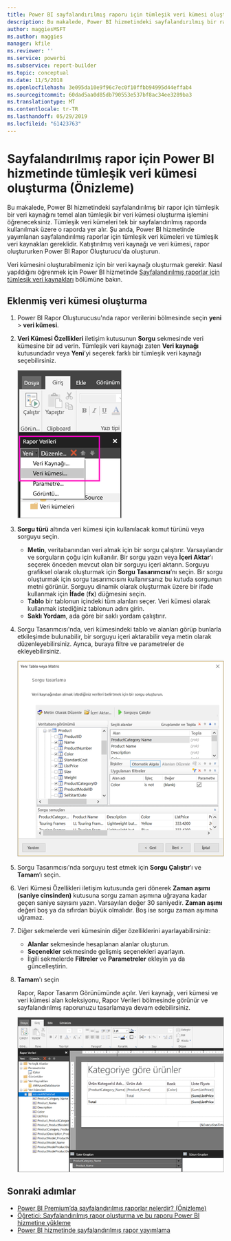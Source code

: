```yaml
---
title: Power BI sayfalandırılmış raporu için tümleşik veri kümesi oluşturma (Önizleme)
description: Bu makalede, Power BI hizmetindeki sayfalandırılmış bir rapor için tümleşik bir veri kaynağını temel alan tümleşik bir veri kümesi oluşturma işlemini öğreneceksiniz.
author: maggiesMSFT
ms.author: maggies
manager: kfile
ms.reviewer: ''
ms.service: powerbi
ms.subservice: report-builder
ms.topic: conceptual
ms.date: 11/5/2018
ms.openlocfilehash: 3e095da10e9f96c7ec0f10ffbb94995d44effab4
ms.sourcegitcommit: 60dad5aa0d85db790553e537bf8ac34ee3289ba3
ms.translationtype: MT
ms.contentlocale: tr-TR
ms.lasthandoff: 05/29/2019
ms.locfileid: "61423763"
---
```

# <a name="create-an-embedded-dataset-for-a-paginated-report-in-the-power-bi-service-preview"></a>Sayfalandırılmış rapor için Power BI hizmetinde tümleşik veri kümesi oluşturma (Önizleme)

Bu makalede, Power BI hizmetindeki sayfalandırılmış bir rapor için tümleşik bir veri kaynağını temel alan tümleşik bir veri kümesi oluşturma işlemini öğreneceksiniz. Tümleşik veri kümeleri tek bir sayfalandırılmış raporda kullanılmak üzere o raporda yer alır. Şu anda, Power BI hizmetinde yayımlanan sayfalandırılmış raporlar için tümleşik veri kümeleri ve tümleşik veri kaynakları gereklidir. Katıştırılmış veri kaynağı ve veri kümesi, rapor oluştururken Power BI Rapor Oluşturucu'da oluşturun. 

Veri kümesini oluşturabilmeniz için bir veri kaynağı oluşturmak gerekir. Nasıl yapıldığını öğrenmek için Power BI hizmetinde [Sayfalandırılmış raporlar için tümleşik veri kaynakları](paginated-reports-embedded-data-source.md) bölümüne bakın.
  
## <a name="create-an-embedded-dataset"></a>Eklenmiş veri kümesi oluşturma
  
1. Power BI Rapor Oluşturucusu'nda rapor verilerini bölmesinde seçin **yeni** > **veri kümesi**.

1. **Veri Kümesi Özellikleri** iletişim kutusunun **Sorgu** sekmesinde veri kümesine bir ad verin. Tümleşik veri kaynağı zaten **Veri kaynağı** kutusundadır veya **Yeni**’yi seçerek farklı bir tümleşik veri kaynağı seçebilirsiniz.
 
   ![Yeni Veri Kümesi](media/paginated-reports-create-embedded-dataset/power-bi-paginated-new-dataset.png)  

3. **Sorgu türü** altında veri kümesi için kullanılacak komut türünü veya sorguyu seçin. 
    - **Metin**, veritabanından veri almak için bir sorgu çalıştırır. Varsayılandır ve sorguların çoğu için kullanılır. Bir sorgu yazın veya **İçeri Aktar**’ı seçerek önceden mevcut olan bir sorguyu içeri aktarın. Sorguyu grafiksel olarak oluşturmak için **Sorgu Tasarımcısı**’nı seçin. Bir sorgu oluşturmak için sorgu tasarımcısını kullanırsanız bu kutuda sorgunun metni görünür. Sorguyu dinamik olarak oluşturmak üzere bir ifade kullanmak için **İfade** (**fx**) düğmesini seçin. 
    - **Tablo** bir tablonun içindeki tüm alanları seçer. Veri kümesi olarak kullanmak istediğiniz tablonun adını girin.
    - **Saklı Yordam**, ada göre bir saklı yordam çalıştırır.

4. Sorgu Tasarımcısı'nda, veri kümesindeki tablo ve alanları görüp bunlarla etkileşimde bulunabilir, bir sorguyu içeri aktarabilir veya metin olarak düzenleyebilirsiniz. Ayrıca, buraya filtre ve parametreler de ekleyebilirsiniz. 

    ![Sorgu tasarımcısı](media/paginated-reports-create-embedded-dataset/power-bi-paginated-embedded-dataset-edit-query.png)

5. Sorgu Tasarımcısı'nda sorguyu test etmek için **Sorgu Çalıştır**’ı ve **Tamam**’ı seçin.

1. Veri Kümesi Özellikleri iletişim kutusunda geri dönerek **Zaman aşımı (saniye cinsinden)** kutusuna sorgu zaman aşımına uğrayana kadar geçen saniye sayısını yazın. Varsayılan değer 30 saniyedir. **Zaman aşımı** değeri boş ya da sıfırdan büyük olmalıdır. Boş ise sorgu zaman aşımına uğramaz.

7.  Diğer sekmelerde veri kümesinin diğer özelliklerini ayarlayabilirsiniz:
    - **Alanlar** sekmesinde hesaplanan alanlar oluşturun.
    - **Seçenekler** sekmesinde gelişmiş seçenekleri ayarlayın.
    - İlgili sekmelerde **Filtreler** ve **Parametreler** ekleyin ya da güncelleştirin.

8. **Tamam**'ı seçin
 
   Rapor, Rapor Tasarım Görünümünde açılır. Veri kaynağı, veri kümesi ve veri kümesi alan koleksiyonu, Rapor Verileri bölmesinde görünür ve sayfalandırılmış raporunuzu tasarlamaya devam edebilirsiniz.  

    ![Rapor Tasarımı Görünümünde veri kümesi](media/paginated-reports-create-embedded-dataset/power-bi-paginated-embedded-dataset-report-design-view.png) 
 
## <a name="next-steps"></a>Sonraki adımlar 

- [Power BI Premium’da sayfalandırılmış raporlar nelerdir? (Önizleme)](paginated-reports-report-builder-power-bi.md)  
- [Öğretici: Sayfalandırılmış rapor oluşturma ve bu raporu Power BI hizmetine yükleme](paginated-reports-quickstart-aw.md)
- [Power BI hizmetinde sayfalandırılmış rapor yayımlama](paginated-reports-save-to-power-bi-service.md)

